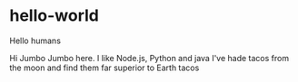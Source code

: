 # hello-world
Hello humans

Hi Jumbo Jumbo here. I like Node.js, Python and java
I've hade tacos from the moon and find them far superior to Earth tacos
